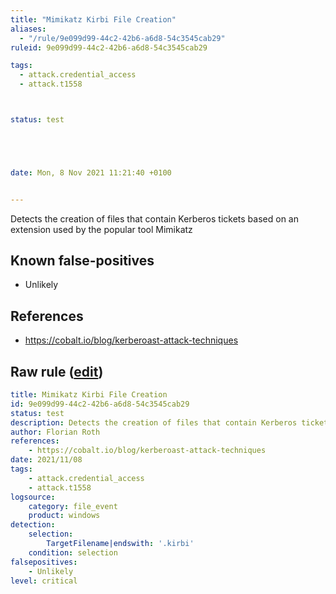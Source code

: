 ```yaml
---
title: "Mimikatz Kirbi File Creation"
aliases:
  - "/rule/9e099d99-44c2-42b6-a6d8-54c3545cab29"
ruleid: 9e099d99-44c2-42b6-a6d8-54c3545cab29

tags:
  - attack.credential_access
  - attack.t1558



status: test





date: Mon, 8 Nov 2021 11:21:40 +0100


---
```


Detects the creation of files that contain Kerberos tickets based on an extension used by the popular tool Mimikatz

<!--more-->


## Known false-positives

* Unlikely



## References

* https://cobalt.io/blog/kerberoast-attack-techniques


## Raw rule ([edit](https://github.com/SigmaHQ/sigma/edit/master/rules/windows/file_event/file_event_win_mimikatz_kirbi_file_creation.yml))
```yaml
title: Mimikatz Kirbi File Creation
id: 9e099d99-44c2-42b6-a6d8-54c3545cab29
status: test
description: Detects the creation of files that contain Kerberos tickets based on an extension used by the popular tool Mimikatz
author: Florian Roth
references:
    - https://cobalt.io/blog/kerberoast-attack-techniques
date: 2021/11/08
tags:
    - attack.credential_access
    - attack.t1558
logsource:
    category: file_event
    product: windows
detection:
    selection:
        TargetFilename|endswith: '.kirbi'
    condition: selection
falsepositives:
    - Unlikely
level: critical

```
